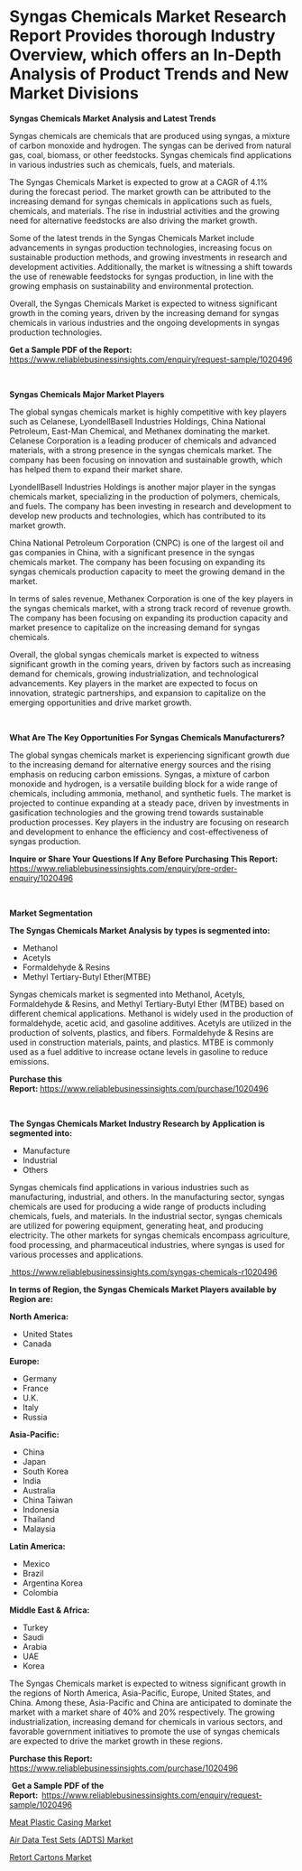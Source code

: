 <p><h1>Syngas Chemicals Market Research Report Provides thorough Industry Overview, which offers an In-Depth Analysis of Product Trends and New Market Divisions</h1></p><p><strong>Syngas Chemicals Market Analysis and Latest Trends</strong></p>
<p><p>Syngas chemicals are chemicals that are produced using syngas, a mixture of carbon monoxide and hydrogen. The syngas can be derived from natural gas, coal, biomass, or other feedstocks. Syngas chemicals find applications in various industries such as chemicals, fuels, and materials.</p><p>The Syngas Chemicals Market is expected to grow at a CAGR of 4.1% during the forecast period. The market growth can be attributed to the increasing demand for syngas chemicals in applications such as fuels, chemicals, and materials. The rise in industrial activities and the growing need for alternative feedstocks are also driving the market growth.</p><p>Some of the latest trends in the Syngas Chemicals Market include advancements in syngas production technologies, increasing focus on sustainable production methods, and growing investments in research and development activities. Additionally, the market is witnessing a shift towards the use of renewable feedstocks for syngas production, in line with the growing emphasis on sustainability and environmental protection.</p><p>Overall, the Syngas Chemicals Market is expected to witness significant growth in the coming years, driven by the increasing demand for syngas chemicals in various industries and the ongoing developments in syngas production technologies.</p></p>
<p><strong>Get a Sample PDF of the Report:&nbsp;</strong> <a href="https://www.reliablebusinessinsights.com/enquiry/request-sample/1020496">https://www.reliablebusinessinsights.com/enquiry/request-sample/1020496</a></p>
<p>&nbsp;</p>
<p><strong>Syngas Chemicals Major Market Players</strong></p>
<p><p>The global syngas chemicals market is highly competitive with key players such as Celanese, LyondellBasell Industries Holdings, China National Petroleum, East-Man Chemical, and Methanex dominating the market. Celanese Corporation is a leading producer of chemicals and advanced materials, with a strong presence in the syngas chemicals market. The company has been focusing on innovation and sustainable growth, which has helped them to expand their market share. </p><p>LyondellBasell Industries Holdings is another major player in the syngas chemicals market, specializing in the production of polymers, chemicals, and fuels. The company has been investing in research and development to develop new products and technologies, which has contributed to its market growth. </p><p>China National Petroleum Corporation (CNPC) is one of the largest oil and gas companies in China, with a significant presence in the syngas chemicals market. The company has been focusing on expanding its syngas chemicals production capacity to meet the growing demand in the market. </p><p>In terms of sales revenue, Methanex Corporation is one of the key players in the syngas chemicals market, with a strong track record of revenue growth. The company has been focusing on expanding its production capacity and market presence to capitalize on the increasing demand for syngas chemicals. </p><p>Overall, the global syngas chemicals market is expected to witness significant growth in the coming years, driven by factors such as increasing demand for chemicals, growing industrialization, and technological advancements. Key players in the market are expected to focus on innovation, strategic partnerships, and expansion to capitalize on the emerging opportunities and drive market growth.</p></p>
<p>&nbsp;</p>
<p><strong>What Are The Key Opportunities For Syngas Chemicals Manufacturers?</strong></p>
<p><p>The global syngas chemicals market is experiencing significant growth due to the increasing demand for alternative energy sources and the rising emphasis on reducing carbon emissions. Syngas, a mixture of carbon monoxide and hydrogen, is a versatile building block for a wide range of chemicals, including ammonia, methanol, and synthetic fuels. The market is projected to continue expanding at a steady pace, driven by investments in gasification technologies and the growing trend towards sustainable production processes. Key players in the industry are focusing on research and development to enhance the efficiency and cost-effectiveness of syngas production.</p></p>
<p><strong>Inquire or Share Your Questions If Any Before Purchasing This Report:</strong> <a href="https://www.reliablebusinessinsights.com/enquiry/pre-order-enquiry/1020496">https://www.reliablebusinessinsights.com/enquiry/pre-order-enquiry/1020496</a></p>
<p>&nbsp;</p>
<p><strong>Market Segmentation</strong></p>
<p><strong>The Syngas Chemicals Market Analysis by types is segmented into:</strong></p>
<p><ul><li>Methanol</li><li>Acetyls</li><li>Formaldehyde & Resins</li><li>Methyl Tertiary-Butyl Ether(MTBE)</li></ul></p>
<p><p>Syngas chemicals market is segmented into Methanol, Acetyls, Formaldehyde & Resins, and Methyl Tertiary-Butyl Ether (MTBE) based on different chemical applications. Methanol is widely used in the production of formaldehyde, acetic acid, and gasoline additives. Acetyls are utilized in the production of solvents, plastics, and fibers. Formaldehyde & Resins are used in construction materials, paints, and plastics. MTBE is commonly used as a fuel additive to increase octane levels in gasoline to reduce emissions.</p></p>
<p><strong>Purchase this Report:&nbsp;</strong><a href="https://www.reliablebusinessinsights.com/purchase/1020496">https://www.reliablebusinessinsights.com/purchase/1020496</a></p>
<p>&nbsp;</p>
<p><strong>The Syngas Chemicals Market Industry Research by Application is segmented into:</strong></p>
<p><ul><li>Manufacture</li><li>Industrial</li><li>Others</li></ul></p>
<p><p>Syngas chemicals find applications in various industries such as manufacturing, industrial, and others. In the manufacturing sector, syngas chemicals are used for producing a wide range of products including chemicals, fuels, and materials. In the industrial sector, syngas chemicals are utilized for powering equipment, generating heat, and producing electricity. The other markets for syngas chemicals encompass agriculture, food processing, and pharmaceutical industries, where syngas is used for various processes and applications.</p></p>
<p><a href="https://www.reliablebusinessinsights.com/syngas-chemicals-r1020496">&nbsp;https://www.reliablebusinessinsights.com/syngas-chemicals-r1020496</a></p>
<p><strong>In terms of Region, the Syngas Chemicals Market Players available by Region are:</strong></p>
<p>
    <p> <strong> North America: </strong>
        <ul>
            <li>United States</li>
            <li>Canada</li>
        </ul>
        </p> 
    <p> <strong> Europe: </strong>
        <ul>
            <li>Germany</li>
            <li>France</li>
            <li>U.K.</li>
            <li>Italy</li>
            <li>Russia</li>
        </ul>
        </p> 
    <p> <strong> Asia-Pacific: </strong>
        <ul>
            <li>China</li>
            <li>Japan</li>
            <li>South Korea</li>
            <li>India</li>
            <li>Australia</li>
            <li>China Taiwan</li>
            <li>Indonesia</li>
            <li>Thailand</li>
            <li>Malaysia</li>
        </ul>
        </p> 
    <p> <strong> Latin America: </strong>
        <ul>
            <li>Mexico</li>
            <li>Brazil</li>
            <li>Argentina Korea</li>
            <li>Colombia</li>
        </ul>
        </p> 
    <p> <strong> Middle East & Africa: </strong>
        <ul>
            <li>Turkey</li>
            <li>Saudi</li>
            <li>Arabia</li>
            <li>UAE</li>
            <li>Korea</li>
        </ul>
    </p>
    </p>
<p><p>The Syngas Chemicals market is expected to witness significant growth in the regions of North America, Asia-Pacific, Europe, United States, and China. Among these, Asia-Pacific and China are anticipated to dominate the market with a market share of 40% and 20% respectively. The growing industrialization, increasing demand for chemicals in various sectors, and favorable government initiatives to promote the use of syngas chemicals are expected to drive the market growth in these regions.</p></p>
<p><strong>Purchase this Report: </strong><a href="https://www.reliablebusinessinsights.com/purchase/1020496">https://www.reliablebusinessinsights.com/purchase/1020496</a></p>
<p>&nbsp;<strong>Get a Sample PDF of the Report:&nbsp;&nbsp;</strong><a href="https://www.reliablebusinessinsights.com/enquiry/request-sample/1020496">https://www.reliablebusinessinsights.com/enquiry/request-sample/1020496</a></p>
<p><strong></strong></p>
<p><p><a href="https://github.com/cecuraprangm/Market-Research-Report-List-3/blob/main/meat-plastic-casing-market.md">Meat Plastic Casing Market</a></p><p><a href="https://issuu.com/reportprime-2/docs/air-data-test-sets-adts-market-size-2030.pptx">Air Data Test Sets (ADTS) Market</a></p><p><a href="https://github.com/fiixsa/Market-Research-Report-List-3/blob/main/retort-cartons-market.md">Retort Cartons Market</a></p></p>